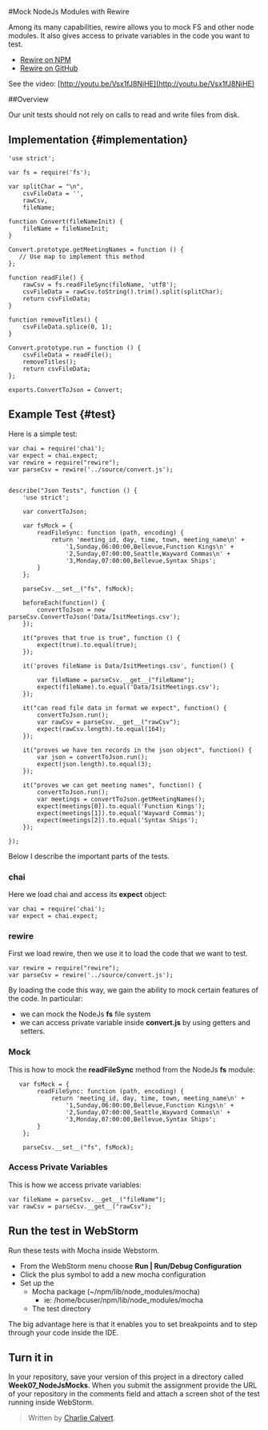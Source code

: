 #Mock NodeJs Modules with Rewire

Among its many capabilities, rewire allows you to mock FS and other node modules. It also gives access to private variables in the code you want to test.

- [Rewire on NPM](https://www.npmjs.com/package/rewire)
- [Rewire on GitHub](https://github.com/jhnns/rewire)

See the video: [http://youtu.be/Vsx1fJ8NiHE](http://youtu.be/Vsx1fJ8NiHE)

##Overview

Our unit tests should not rely on calls to read and write files from disk. 

## Implementation {#implementation}

```
'use strict';

var fs = require('fs');

var splitChar = "\n",
    csvFileData = '',
    rawCsv,
    fileName;

function Convert(fileNameInit) {
    fileName = fileNameInit;
}

Convert.prototype.getMeetingNames = function () {
   // Use map to implement this method
};

function readFile() {
    rawCsv = fs.readFileSync(fileName, 'utf8');
    csvFileData = rawCsv.toString().trim().split(splitChar);
    return csvFileData;
}

function removeTitles() {
    csvFileData.splice(0, 1);
}

Convert.prototype.run = function () {
    csvFileData = readFile();
    removeTitles();
    return csvFileData;
};

exports.ConvertToJson = Convert;
```
## Example Test {#test}

Here is a simple test:

```
var chai = require('chai');
var expect = chai.expect;
var rewire = require("rewire");
var parseCsv = rewire('../source/convert.js');


describe("Json Tests", function () {
    'use strict';

    var convertToJson;

    var fsMock = {
        readFileSync: function (path, encoding) {
            return 'meeting_id, day, time, town, meeting_name\n' +
                '1,Sunday,06:00:00,Bellevue,Function Kings\n' +
                '2,Sunday,07:00:00,Seattle,Wayward Commas\n' +
                '3,Monday,07:00:00,Bellevue,Syntax Ships';
        }
    };

    parseCsv.__set__("fs", fsMock);

    beforeEach(function() {
        convertToJson = new parseCsv.ConvertToJson('Data/IsitMeetings.csv');
    });

    it("proves that true is true", function () {
        expect(true).to.equal(true);
    });

    it('proves fileName is Data/IsitMeetings.csv', function() {

        var fileName = parseCsv.__get__("fileName");
        expect(fileName).to.equal('Data/IsitMeetings.csv');
    });

    it("can read file data in format we expect", function() {
        convertToJson.run();
        var rawCsv = parseCsv.__get__("rawCsv");
        expect(rawCsv.length).to.equal(164);
    });

    it("proves we have ten records in the json object", function() {
        var json = convertToJson.run();
        expect(json.length).to.equal(3);
    });

    it("proves we can get meeting names", function() {
        convertToJson.run();
        var meetings = convertToJson.getMeetingNames();
        expect(meetings[0]).to.equal('Function Kings');
        expect(meetings[1]).to.equal('Wayward Commas');
        expect(meetings[2]).to.equal('Syntax Ships');
    });

});
```

Below I describe the important parts of the tests.

### chai

Here we load chai and access its **expect** object:

```
var chai = require('chai');
var expect = chai.expect;
```

### rewire

First we load rewire, then we use it to load the code that we want to test.

```
var rewire = require("rewire");
var parseCsv = rewire('../source/convert.js');
```

By loading the code this way, we gain the ability to mock certain features of the code. In particular:

 - we can mock the NodeJs **fs** file system
 - we can access private variable inside **convert.js** by using getters and setters.

### Mock

This is how to mock the **readFileSync** method from the NodeJs **fs** module:

```   
   var fsMock = {
        readFileSync: function (path, encoding) {
            return 'meeting_id, day, time, town, meeting_name\n' +
                '1,Sunday,06:00:00,Bellevue,Function Kings\n' +
                '2,Sunday,07:00:00,Seattle,Wayward Commas\n' +
                '3,Monday,07:00:00,Bellevue,Syntax Ships';
        }
    };
    
    parseCsv.__set__("fs", fsMock);
```

### Access Private Variables

This is how we access private variables:

```
var fileName = parseCsv.__get__("fileName");
var rawCsv = parseCsv.__get__("rawCsv");
```

## Run the test in WebStorm

Run these tests with Mocha inside Webstorm. 

- From the WebStorm menu choose **Run | Run/Debug Configuration**
- Click the plus symbol to add a new mocha configuration
- Set up the
	- Mocha package (~/npm/lib/node_modules/mocha)
		- ie: /home/bcuser/npm/lib/node_modules/mocha
	- The test directory
   
 The big advantage here is that it enables you to set breakpoints and to step through your code inside the IDE.
 
## Turn it in

In your repository, save your version of this project in a directory called **Week07_NodeJsMocks**.  When you submit the assignment provide the URL of your repository in the comments field and attach a screen shot of the test running inside WebStorm.


    
    
> Written by [Charlie Calvert](https://www.elvenware.com/charlie/).
